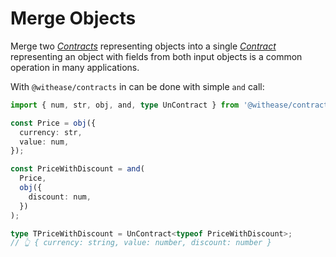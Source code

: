 # Merge Objects

Merge two [_Contracts_](/primitives/contract) representing objects into a single [_Contract_](/primitives/contract) representing an object with fields from both input objects is a common operation in many applications.

With `@withease/contracts` in can be done with simple `and` call:

```ts
import { num, str, obj, and, type UnContract } from '@withease/contracts';

const Price = obj({
  currency: str,
  value: num,
});

const PriceWithDiscount = and(
  Price,
  obj({
    discount: num,
  })
);

type TPriceWithDiscount = UnContract<typeof PriceWithDiscount>;
// 👆 { currency: string, value: number, discount: number }
```
